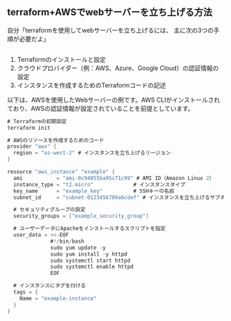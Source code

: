 




## terraform+AWSでwebサーバーを立ち上げる方法

自分「terraformを使用してwebサーバーを立ち上げるには、
主に次の3つの手順が必要だよ」

```

```


1. Terraformのインストールと設定
2. クラウドプロバイダー（例：AWS、Azure、Google Cloud）の認証情報の設定
3. インスタンスを作成するためのTerraformコードの記述

以下は、AWSを使用したWebサーバーの例です。AWS CLIがインストールされており、AWSの認証情報が設定されていることを前提としています。


```cs
# Terraformの初期設定
terraform init

# AWSのリソースを作成するためのコード
provider "aws" {
  region = "us-west-2" # インスタンスを立ち上げるリージョン
}

resource "aws_instance" "example" {
  ami           = "ami-0c94855ba95c71c99" # AMI ID（Amazon Linux 2）
  instance_type = "t2.micro"             # インスタンスタイプ
  key_name      = "example_key"          # SSHキーの名前
  subnet_id     = "subnet-0123456789abcdef" # インスタンスを立ち上げるサブネットのID

  # セキュリティグループの設定
  security_groups = ["example_security_group"]

  # ユーザーデータにApacheをインストールするスクリプトを指定
  user_data = <<-EOF
              #!/bin/bash
              sudo yum update -y
              sudo yum install -y httpd
              sudo systemctl start httpd
              sudo systemctl enable httpd
              EOF

  # インスタンスにタグを付ける
  tags = {
    Name = "example-instance"
  }
}

```





